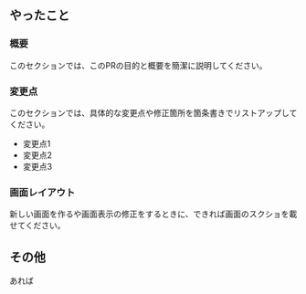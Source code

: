## やったこと
### 概要
このセクションでは、このPRの目的と概要を簡潔に説明してください。

### 変更点
このセクションでは、具体的な変更点や修正箇所を箇条書きでリストアップしてください。

- 変更点1
- 変更点2
- 変更点3

### 画面レイアウト
新しい画面を作るや画面表示の修正をするときに、できれば画面のスクショを載せてください。

## その他
あれば
